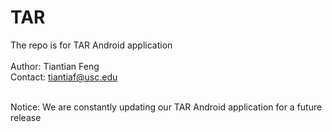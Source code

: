 # TAR
The repo is for TAR Android application <br /> <br />
Author: Tiantian Feng <br />
Contact: tiantiaf@usc.edu <br /> <br />

Notice: We are constantly updating our TAR Android application for a future release
